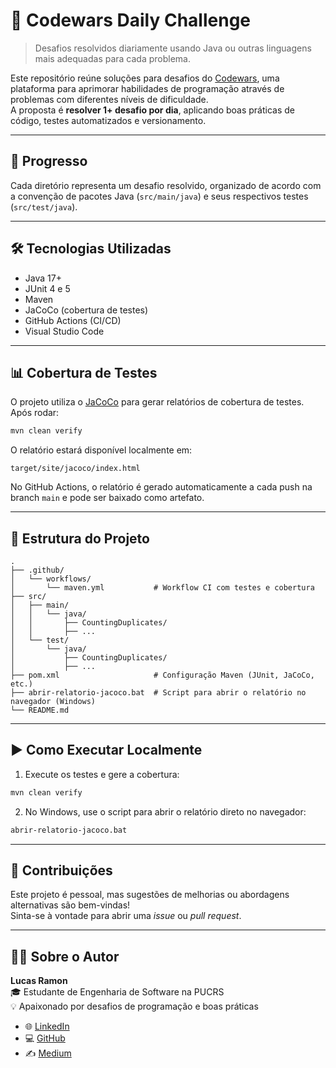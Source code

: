 # 🧠 Codewars Daily Challenge

> Desafios resolvidos diariamente usando Java ou outras linguagens mais adequadas para cada problema.

Este repositório reúne soluções para desafios do [Codewars](https://www.codewars.com/), uma plataforma para aprimorar habilidades de programação através de problemas com diferentes níveis de dificuldade.  
A proposta é **resolver 1+ desafio por dia**, aplicando boas práticas de código, testes automatizados e versionamento.

---

## 📅 Progresso

Cada diretório representa um desafio resolvido, organizado de acordo com a convenção de pacotes Java (`src/main/java`) e seus respectivos testes (`src/test/java`).

---

## 🛠 Tecnologias Utilizadas

- Java 17+
- JUnit 4 e 5
- Maven
- JaCoCo (cobertura de testes)
- GitHub Actions (CI/CD)
- Visual Studio Code

---

## 📊 Cobertura de Testes

O projeto utiliza o [JaCoCo](https://www.jacoco.org/jacoco/) para gerar relatórios de cobertura de testes.  
Após rodar:

```bash
mvn clean verify
```

O relatório estará disponível localmente em:

```
target/site/jacoco/index.html
```

No GitHub Actions, o relatório é gerado automaticamente a cada push na branch `main` e pode ser baixado como artefato.

---

## 📂 Estrutura do Projeto

```
.
├── .github/
│   └── workflows/
│       └── maven.yml           # Workflow CI com testes e cobertura
├── src/
│   ├── main/
│   │   └── java/
│   │       ├── CountingDuplicates/
│   │       ├── ...
│   └── test/
│       └── java/
│           ├── CountingDuplicates/
│           ├── ...
├── pom.xml                     # Configuração Maven (JUnit, JaCoCo, etc.)
├── abrir-relatorio-jacoco.bat  # Script para abrir o relatório no navegador (Windows)
└── README.md
```

---

## ▶️ Como Executar Localmente

1. Execute os testes e gere a cobertura:

```bash
mvn clean verify
```

2. No Windows, use o script para abrir o relatório direto no navegador:

```bash
abrir-relatorio-jacoco.bat
```

---

## 🤝 Contribuições

Este projeto é pessoal, mas sugestões de melhorias ou abordagens alternativas são bem-vindas!  
Sinta-se à vontade para abrir uma *issue* ou *pull request*.

---

## 👨‍💻 Sobre o Autor

**Lucas Ramon**  
🎓 Estudante de Engenharia de Software na PUCRS  
💡 Apaixonado por desafios de programação e boas práticas

- 🌐 [LinkedIn](https://www.linkedin.com/in/lucasramon/)
- 💻 [GitHub](https://github.com/Schnorren)
- ✍️ [Medium](https://medium.com/@lucas.ramon)
```
